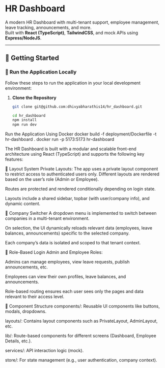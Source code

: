 # HR Dashboard

A modern HR Dashboard with multi-tenant support, employee management, leave tracking, announcements, and more.  
Built with **React (TypeScript)**, **TailwindCSS**, and mock APIs using **Express/NodeJS**.

---

## 🚀 Getting Started

### 🔧 Run the Application Locally

Follow these steps to run the application in your local development environment:

1. **Clone the Repository**

   ```bash
   git clone git@github.com:dhivyabharathis14/hr_dashboard.git

   cd hr_dashboard
   npm install
   npm run dev

   ```

Run the Application Using Docker
docker build -f deployment/Dockerfile -t hr-dashboard .
docker run -p 5173:5173 hr-dashboard

The HR Dashboard is built with a modular and scalable front-end architecture using React (TypeScript) and supports the following key features:

🔄 Layout System
Private Layouts:
The app uses a private layout component to restrict access to authenticated users only. Different layouts are rendered based on the user’s role (Admin or Employee).

Routes are protected and rendered conditionally depending on login state.

Layouts include a shared sidebar, topbar (with user/company info), and dynamic content.

🏢 Company Switcher
A dropdown menu is implemented to switch between companies in a multi-tenant environment.

On selection, the UI dynamically reloads relevant data (employees, leave balances, announcements) specific to the selected company.

Each company’s data is isolated and scoped to that tenant context.

👥 Role-Based Login
Admin and Employee Roles:

Admins can manage employees, view leave requests, publish announcements, etc.

Employees can view their own profiles, leave balances, and announcements.

Role-based routing ensures each user sees only the pages and data relevant to their access level.

🔧 Component Structure
components/: Reusable UI components like buttons, modals, dropdowns.

layouts/: Contains layout components such as PrivateLayout, AdminLayout, etc.

lib/: Route-based components for different screens (Dashboard, Employee Details, etc.).

services/: API interaction logic (mock).

store/: For state management (e.g., user authentication, company context).
